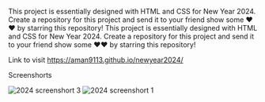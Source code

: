 This project is essentially designed with HTML and CSS for New Year 2024. Create a repository for this project and send it to your friend
show some ❤❤ by starring this repository!
This project is essentially designed with HTML and CSS for New Year 2024. Create a repository for this project and send it to your friend
show some ❤❤ by starring this repository!

Link to visit https://aman9113.github.io/newyear2024/

Screenshorts 

![2024 screenshort 3](https://github.com/aman9113/newyear2024/assets/92121302/bcd263a6-e2e8-4ecd-b073-c47cdd27485d)
![2024 screenshort 1](https://github.com/aman9113/newyear2024/assets/92121302/15d4f44d-645c-4422-bd6d-f0f0bfecb218)
